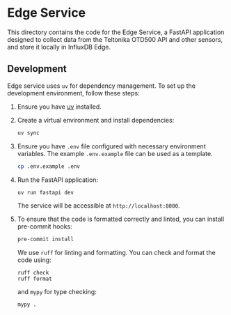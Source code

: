 # Edge Service

This directory contains the code for the Edge Service, a FastAPI application designed to collect data from the Teltonika OTD500 API and other sensors, and store it locally in InfluxDB Edge.

## Development

Edge service uses `uv` for dependency management. To set up the development environment, follow these steps:

1. Ensure you have [uv](https://github.com/astral-sh/uv) installed.

2. Create a virtual environment and install dependencies:

    ```bash
    uv sync
    ```

3. Ensure you have `.env` file configured with necessary environment variables. The example `.env.example` file can be used as a template.

    ```bash
    cp .env.example .env
    ```

4. Run the FastAPI application:

    ```bash
    uv run fastapi dev
    ```

    The service will be accessible at `http://localhost:8000`.

5. To ensure that the code is formatted correctly and linted, you can install pre-commit hooks:

    ```bash
    pre-commit install
    ```

    We use `ruff` for linting and formatting. You can check and format the code using:

    ```
    ruff check
    ruff format
    ```

    and `mypy` for type checking:

    ```bash
    mypy .
    ```
